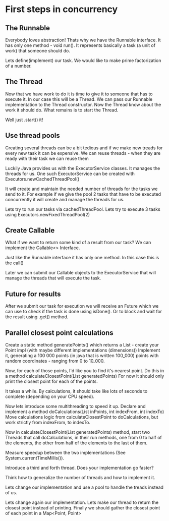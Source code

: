 # First steps in concurrency

## The Runnable

Everybody loves abstraction! Thats why we have the Runnable interface. It has only one method - void run().
It represents basically a task (a unit of work) that someone should do.

Lets define(implement) our task.
We would like to make prime factorization of a number.

## The Thread

Now that we have work to do it is time to give it to someone that has to execute it.
In оur case this will be a Thread.
We can pass our Runnable implementation to the Thread constructor.
Now the Thread know about the work it should do.
What remains is to start the Thread.

Well just .start() it!


## Use thread pools

Creating several threads can be a bit tedious and if we make new treads for every new task it can be expensive.
We can reuse threads - when they are ready with their task we can reuse them 

Luckily Java provides us with the ExecutorService classes.
It manages the threads for us.
One such ExecutorService can be created with Executors.newCachedThreadPool()

It will create and maintain the needed number of threads for the tasks we send to it.
For example if we give the pool 2 tasks that have to be executed concurrently it will create and manage the threads for us.

Lets try to run our tasks via cachedThreadPool.
Lets try to execute 3 tasks using Executors.newFixedThreadPool(2)

## Create Callable<T>

What if we want to return some kind of a result from our task?
We can implement the Callable<> Interface.

Just like the Runnable interface it has only one method.
In this case this is the call()

Later we can submit our Callable objects to the ExecutorService that will manage the threads that will execute the task.

## Future<T> for results

After we submit our task for execution we will receive an Future<T> which we can use to check if the task is done using isDone().
Or to block and wait for the result using .get() method.



## Parallel closest point calculations

Create a static method generatePoints() which returns a List<Point> - create your Point impl (with maybe different implementations (dimensions))
Implement it, generating a 100 000 points (in java that is written 100_000) points with random coordinates - ranging from 0 to 10_000.

Now, for each of those points, I'd like you to find it's nearest point. Do this in a method calculateClosestPoint(List<Point> generatedPoints)
For now it should only print the closest point for each of the points.

It takes a while. By calculations, it should take like lots of seconds to complete (depending on your CPU speed).

Now lets introduce some multithreading to speed it up.
Declare and implement a method doCalculations(List<Point> inPoints, int indexFrom, int indexTo) Move calculations logic from calculateClosestPoint to doCalculations, but work strictly from indexFrom, to indexTo.

Now in calculateClosestPoint(List<Point> generatedPoints) method, start two Threads that call doCalculations, in their run methods, one from 0 to half of the elements, the other from half of the elements to the last of them.

Measure speedup between the two implementations (See System.currentTimeMillis()).

Introduce a third and forth thread. Does your implementation go faster?

Think how to generalize the number of threads and how to implement it.

Lets change our implementation and use a pool to handle the treads instead of us.

Lets change again our implementation.
Lets make our thread to return the closest point instead of printing.
Finally we should gather the closest point of each point in a Map<Point, Point>